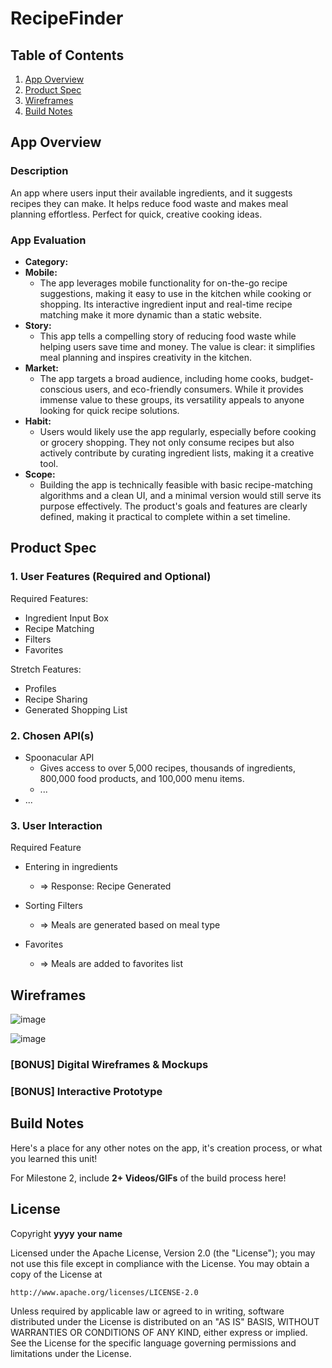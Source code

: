 # RecipeFinder

## Table of Contents

1. [App Overview](#App-Overview)
1. [Product Spec](#Product-Spec)
1. [Wireframes](#Wireframes)
1. [Build Notes](#Build-Notes)

## App Overview

### Description 

An app where users input their available ingredients, and it suggests recipes they can make. It helps reduce food waste and makes meal planning effortless. Perfect for quick, creative cooking ideas.

### App Evaluation

<!-- Evaluation of your app across the following attributes -->

- **Category:**
- **Mobile:**
    * The app leverages mobile functionality for on-the-go recipe suggestions, making it easy to use in the kitchen while cooking or shopping. Its interactive ingredient input and real-time recipe matching make it more dynamic than a static website.
- **Story:**
    * This app tells a compelling story of reducing food waste while helping users save time and money. The value is clear: it simplifies meal planning and inspires creativity in the kitchen.
- **Market:**
    * The app targets a broad audience, including home cooks, budget-conscious users, and eco-friendly consumers. While it provides immense value to these groups, its versatility appeals to anyone looking for quick recipe solutions.
- **Habit:**
    * Users would likely use the app regularly, especially before cooking or grocery shopping. They not only consume recipes but also actively contribute by curating ingredient lists, making it a creative tool.
- **Scope:**
    * Building the app is technically feasible with basic recipe-matching algorithms and a clean UI, and a minimal version would still serve its purpose effectively. The product's goals and features are clearly defined, making it practical to complete within a set timeline.

## Product Spec

### 1. User Features (Required and Optional)

Required Features:

- Ingredient Input Box
- Recipe Matching
- Filters
- Favorites

Stretch Features:

- Profiles
- Recipe Sharing
- Generated Shopping List

### 2. Chosen API(s)

- Spoonacular API
  - Gives access to over 5,000 recipes, thousands of ingredients, 800,000 food products, and 100,000 menu items.
  - ...
- ...

### 3. User Interaction

Required Feature

- Entering in ingredients
  - => Response: Recipe Generated
  
- Sorting Filters
  - => Meals are generated based on meal type

- Favorites
  - => Meals are added to favorites list

## Wireframes

![image](https://github.com/user-attachments/assets/bf5e7a61-1d68-4770-b2df-d7c798934591)

![image](https://github.com/user-attachments/assets/e2a944cb-e89a-4971-be89-b16464cd56f2)



### [BONUS] Digital Wireframes & Mockups

### [BONUS] Interactive Prototype

## Build Notes

Here's a place for any other notes on the app, it's creation 
process, or what you learned this unit!  

For Milestone 2, include **2+ Videos/GIFs** of the build process here!

## License

Copyright **yyyy** **your name**

Licensed under the Apache License, Version 2.0 (the "License");
you may not use this file except in compliance with the License.
You may obtain a copy of the License at

    http://www.apache.org/licenses/LICENSE-2.0

Unless required by applicable law or agreed to in writing, software
distributed under the License is distributed on an "AS IS" BASIS,
WITHOUT WARRANTIES OR CONDITIONS OF ANY KIND, either express or implied.
See the License for the specific language governing permissions and
limitations under the License.
